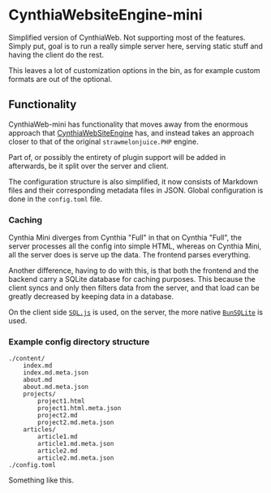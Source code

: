 # CynthiaWebsiteEngine-mini

Simplified version of CynthiaWeb. Not supporting most of the features.
Simply put, goal is to run a really
simple server here, serving static stuff and having the client do the rest.

This leaves a lot of customization options in the bin,
as for example custom formats are out of the optional.

## Functionality

CynthiaWeb-mini has functionality that moves away from the enormous
approach that [CynthiaWebSiteEngine](https://github.com/strawmelonjuice/CynthiaWebSiteEngine)
has, and instead takes an approach closer to that of the
original `strawmelonjuice.PHP` engine.

Part of, or possibly the entirety of plugin support will be added in afterwards, be it split over the server and client.

The configuration structure is also simplified,
it now consists of Markdown files and their
corresponding metadata files in JSON.
Global configuration is done in the `config.toml` file.

### Caching
Cynthia Mini diverges from Cynthia "Full" in that on Cynthia "Full", the server processes all the config into simple HTML, whereas on Cynthia Mini, all the server does is serve up the data. The frontend parses everything.

Another difference, having to do with this, is that both the frontend and the backend carry a SQLite database for caching purposes. This because the client syncs and only then filters data from the server, and that load can be greatly decreased by keeping data in a database.

On the client side [`SQL.js`](https://sql.js.org/) is used, on the server, the more native [`BunSQLite`](https://bun.sh/docs/api/sqlite) is used.

### Example config directory structure

```directory
./content/
    index.md
    index.md.meta.json
    about.md
    about.md.meta.json
    projects/
        project1.html
        project1.html.meta.json
        project2.md
        project2.md.meta.json
    articles/
        article1.md
        article1.md.meta.json
        article2.md
        article2.md.meta.json
./config.toml
```

Something like this.
